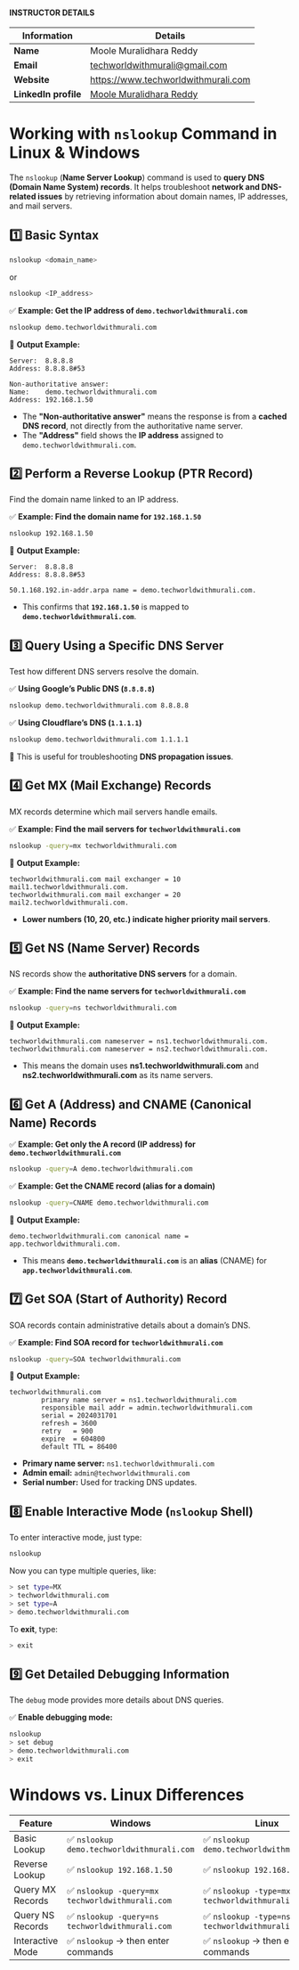 #### INSTRUCTOR DETAILS

|  Information             | Details                                                                      |
|----------------------    |------------------------------------------------------------------------------|
| **Name**                 | Moole Muralidhara Reddy                                                      |
| **Email**                | techworldwithmurali@gmail.com                                                |
| **Website**              | https://www.techworldwithmurali.com               |
| **LinkedIn profile**     | [Moole Muralidhara Reddy](https://www.linkedin.com/in/moole-muralidhara-reddy) |

# **Working with `nslookup` Command in Linux & Windows**  

The `nslookup` (**Name Server Lookup**) command is used to **query DNS (Domain Name System) records**. It helps troubleshoot **network and DNS-related issues** by retrieving information about domain names, IP addresses, and mail servers.  

## **1️⃣ Basic Syntax**  
```sh
nslookup <domain_name>
```
or  
```sh
nslookup <IP_address>
```

✅ **Example: Get the IP address of `demo.techworldwithmurali.com`**  
```sh
nslookup demo.techworldwithmurali.com
```
📌 **Output Example:**
```
Server:  8.8.8.8
Address: 8.8.8.8#53

Non-authoritative answer:
Name:    demo.techworldwithmurali.com
Address: 192.168.1.50
```
- The **"Non-authoritative answer"** means the response is from a **cached DNS record**, not directly from the authoritative name server.
- The **"Address"** field shows the **IP address** assigned to `demo.techworldwithmurali.com`.

## **2️⃣ Perform a Reverse Lookup (PTR Record)**
Find the domain name linked to an IP address.

✅ **Example: Find the domain name for `192.168.1.50`**  
```sh
nslookup 192.168.1.50
```
📌 **Output Example:**
```
Server:  8.8.8.8
Address: 8.8.8.8#53

50.1.168.192.in-addr.arpa name = demo.techworldwithmurali.com.
```
- This confirms that **`192.168.1.50`** is mapped to **`demo.techworldwithmurali.com`**.

## **3️⃣ Query Using a Specific DNS Server**  
Test how different DNS servers resolve the domain.

✅ **Using Google’s Public DNS (`8.8.8.8`)**  
```sh
nslookup demo.techworldwithmurali.com 8.8.8.8
```
✅ **Using Cloudflare’s DNS (`1.1.1.1`)**  
```sh
nslookup demo.techworldwithmurali.com 1.1.1.1
```
📌 This is useful for troubleshooting **DNS propagation issues**.

## **4️⃣ Get MX (Mail Exchange) Records**  
MX records determine which mail servers handle emails.

✅ **Example: Find the mail servers for `techworldwithmurali.com`**  
```sh
nslookup -query=mx techworldwithmurali.com
```
📌 **Output Example:**
```
techworldwithmurali.com mail exchanger = 10 mail1.techworldwithmurali.com.
techworldwithmurali.com mail exchanger = 20 mail2.techworldwithmurali.com.
```
- **Lower numbers (10, 20, etc.) indicate higher priority mail servers**.

## **5️⃣ Get NS (Name Server) Records**  
NS records show the **authoritative DNS servers** for a domain.

✅ **Example: Find the name servers for `techworldwithmurali.com`**  
```sh
nslookup -query=ns techworldwithmurali.com
```
📌 **Output Example:**
```
techworldwithmurali.com nameserver = ns1.techworldwithmurali.com.
techworldwithmurali.com nameserver = ns2.techworldwithmurali.com.
```
- This means the domain uses **ns1.techworldwithmurali.com** and **ns2.techworldwithmurali.com** as its name servers.

## **6️⃣ Get A (Address) and CNAME (Canonical Name) Records**  

✅ **Example: Get only the A record (IP address) for `demo.techworldwithmurali.com`**  
```sh
nslookup -query=A demo.techworldwithmurali.com
```
✅ **Example: Get the CNAME record (alias for a domain)**  
```sh
nslookup -query=CNAME demo.techworldwithmurali.com
```
📌 **Output Example:**
```
demo.techworldwithmurali.com canonical name = app.techworldwithmurali.com.
```
- This means **`demo.techworldwithmurali.com`** is an **alias** (CNAME) for **`app.techworldwithmurali.com`**.

## **7️⃣ Get SOA (Start of Authority) Record**  
SOA records contain administrative details about a domain’s DNS.

✅ **Example: Find SOA record for `techworldwithmurali.com`**  
```sh
nslookup -query=SOA techworldwithmurali.com
```
📌 **Output Example:**
```
techworldwithmurali.com
        primary name server = ns1.techworldwithmurali.com
        responsible mail addr = admin.techworldwithmurali.com
        serial = 2024031701
        refresh = 3600
        retry   = 900
        expire  = 604800
        default TTL = 86400
```
- **Primary name server:** `ns1.techworldwithmurali.com`
- **Admin email:** `admin@techworldwithmurali.com`
- **Serial number:** Used for tracking DNS updates.

## **8️⃣ Enable Interactive Mode (`nslookup` Shell)**  
To enter interactive mode, just type:  
```sh
nslookup
```
Now you can type multiple queries, like:  
```sh
> set type=MX
> techworldwithmurali.com
> set type=A
> demo.techworldwithmurali.com
```
To **exit**, type:
```sh
> exit
```

## **9️⃣ Get Detailed Debugging Information**  
The `debug` mode provides more details about DNS queries.

✅ **Enable debugging mode:**  
```sh
nslookup
> set debug
> demo.techworldwithmurali.com
> exit
```

# **Windows vs. Linux Differences**
| Feature        | Windows | Linux |
|---------------|---------|-------|
| Basic Lookup  | ✅ `nslookup demo.techworldwithmurali.com` | ✅ `nslookup demo.techworldwithmurali.com` |
| Reverse Lookup | ✅ `nslookup 192.168.1.50` | ✅ `nslookup 192.168.1.50` |
| Query MX Records | ✅ `nslookup -query=mx techworldwithmurali.com` | ✅ `nslookup -type=mx techworldwithmurali.com` |
| Query NS Records | ✅ `nslookup -query=ns techworldwithmurali.com` | ✅ `nslookup -type=ns techworldwithmurali.com` |
| Interactive Mode | ✅ `nslookup` → then enter commands | ✅ `nslookup` → then enter commands |
